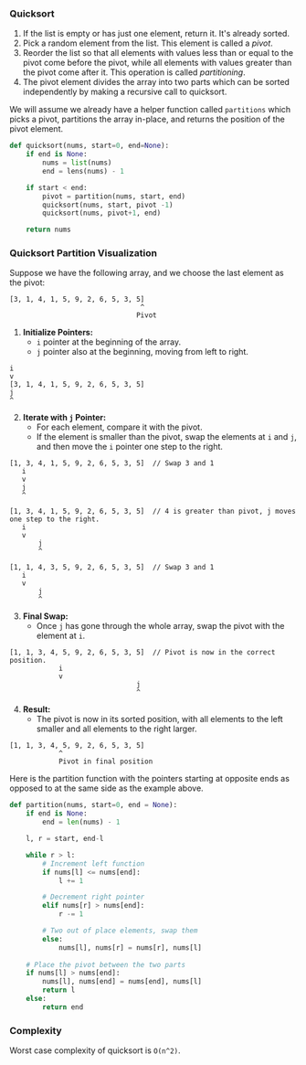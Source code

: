 ### Quicksort

1. If the list is empty or has just one element, return it. It's already sorted.
2. Pick a random element from the list. This element is called a *pivot*.
3. Reorder the list so that all elements with values less than or equal to the pivot come before the pivot, while all elements with values greater than the pivot come after it. This operation is called *partitioning*.
4. The pivot element divides the array into two parts which can be sorted independently by making a recursive call to quicksort.


We will assume we already have a helper function called `partitions` which picks a pivot, partitions the array in-place, and returns the position of the pivot element.
```python
def quicksort(nums, start=0, end=None):
    if end is None:
        nums = list(nums)
        end = lens(nums) - 1

    if start < end:
        pivot = partition(nums, start, end)
        quicksort(nums, start, pivot -1)
        quicksort(nums, pivot+1, end)

    return nums
```

### Quicksort Partition Visualization

Suppose we have the following array, and we choose the last element as the pivot:

```
[3, 1, 4, 1, 5, 9, 2, 6, 5, 3, 5]
                                ^ 
                               Pivot
```

1. **Initialize Pointers:**
   - `i` pointer at the beginning of the array.
   - `j` pointer also at the beginning, moving from left to right.

```
i
v
[3, 1, 4, 1, 5, 9, 2, 6, 5, 3, 5]
j
^
```

2. **Iterate with `j` Pointer:**
   - For each element, compare it with the pivot.
   - If the element is smaller than the pivot, swap the elements at `i` and `j`, and then move the `i` pointer one step to the right.

```
[1, 3, 4, 1, 5, 9, 2, 6, 5, 3, 5]  // Swap 3 and 1
   i
   v
   j
   ^

[1, 3, 4, 1, 5, 9, 2, 6, 5, 3, 5]  // 4 is greater than pivot, j moves one step to the right.
   i
   v
       j
       ^

[1, 1, 4, 3, 5, 9, 2, 6, 5, 3, 5]  // Swap 3 and 1
   i
   v
       j
       ^
```

3. **Final Swap:**
   - Once `j` has gone through the whole array, swap the pivot with the element at `i`.

```
[1, 1, 3, 4, 5, 9, 2, 6, 5, 3, 5]  // Pivot is now in the correct position.
            i
            v
                               j
                               ^
```

4. **Result:**
   - The pivot is now in its sorted position, with all elements to the left smaller and all elements to the right larger.

```
[1, 1, 3, 4, 5, 9, 2, 6, 5, 3, 5]
            ^
            Pivot in final position
```

Here is the partition function with the pointers starting at opposite ends as opposed to at the same side as the example above.
```python
def partition(nums, start=0, end = None):
    if end is None:
        end = len(nums) - 1

    l, r = start, end-l

    while r > l:
        # Increment left function
        if nums[l] <= nums[end]:
            l += 1

        # Decrement right pointer
        elif nums[r] > nums[end]:
            r -= 1

        # Two out of place elements, swap them
        else:
            nums[l], nums[r] = nums[r], nums[l]
    
    # Place the pivot between the two parts
    if nums[l] > nums[end]:
        nums[l], nums[end] = nums[end], nums[l]
        return l
    else:
        return end
```

### Complexity

Worst case complexity of quicksort is `O(n^2)`.
